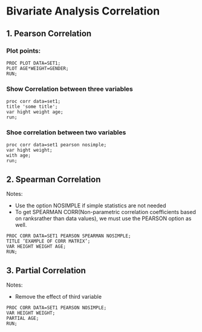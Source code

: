 # Bivariate Analysis Correlation

## 1. Pearson Correlation
### Plot points:
```
PROC PLOT DATA=SET1;
PLOT AGE*WEIGHT=GENDER;
RUN;
```
### Show Correlation between three variables
```
proc corr data=set1;
title 'some title';
var hight weight age;
run;
```
### Shoe correlation between two variables
```
proc corr data=set1 pearson nosimple;
var hight weight;
with age;
run;
```

## 2. Spearman Correlation
Notes:
- Use the option NOSIMPLE if simple statistics are not needed
- To get SPEARMAN CORR(Non-parametric correlation coefficients based on ranksrather than data values), we must use the PEARSON option as well.

```
PROC CORR DATA=SET1 PEARSON SPEARMAN NOSIMPLE;
TITLE ’EXAMPLE OF CORR MATRIX’;
VAR HEIGHT WEIGHT AGE;
RUN;
```

## 3. Partial Correlation
Notes:
- Remove the effect of third variable
```
PROC CORR DATA=SET1 PEARSON NOSIMPLE;
VAR HEIGHT WEIGHT;
PARTIAL AGE;
RUN;
```

